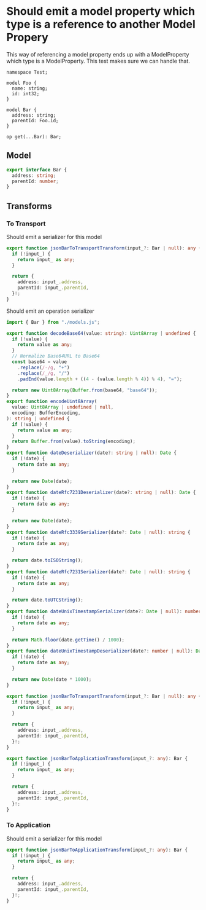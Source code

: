 # Should emit a model property which type is a reference to another Model Propery

This way of referencing a model property ends up with a ModelProperty which type is a ModelProperty. This test makes sure we can handle that.

```tsp
namespace Test;

model Foo {
  name: string;
  id: int32;
}

model Bar {
  address: string;
  parentId: Foo.id;
}

op get(...Bar): Bar;
```

## Model

```ts src/models/models.ts interface Bar
export interface Bar {
  address: string;
  parentId: number;
}
```

## Transforms

### To Transport

Should emit a serializer for this model

```ts src/models/serializers.ts function jsonBarToTransportTransform
export function jsonBarToTransportTransform(input_?: Bar | null): any {
  if (!input_) {
    return input_ as any;
  }

  return {
    address: input_.address,
    parentId: input_.parentId,
  }!;
}
```

Should emit an operation serializer

```ts src/models/serializers.ts
import { Bar } from "./models.js";

export function decodeBase64(value: string): Uint8Array | undefined {
  if (!value) {
    return value as any;
  }
  // Normalize Base64URL to Base64
  const base64 = value
    .replace(/-/g, "+")
    .replace(/_/g, "/")
    .padEnd(value.length + ((4 - (value.length % 4)) % 4), "=");

  return new Uint8Array(Buffer.from(base64, "base64"));
}
export function encodeUint8Array(
  value: Uint8Array | undefined | null,
  encoding: BufferEncoding,
): string | undefined {
  if (!value) {
    return value as any;
  }
  return Buffer.from(value).toString(encoding);
}
export function dateDeserializer(date?: string | null): Date {
  if (!date) {
    return date as any;
  }

  return new Date(date);
}
export function dateRfc7231Deserializer(date?: string | null): Date {
  if (!date) {
    return date as any;
  }

  return new Date(date);
}
export function dateRfc3339Serializer(date?: Date | null): string {
  if (!date) {
    return date as any;
  }

  return date.toISOString();
}
export function dateRfc7231Serializer(date?: Date | null): string {
  if (!date) {
    return date as any;
  }

  return date.toUTCString();
}
export function dateUnixTimestampSerializer(date?: Date | null): number {
  if (!date) {
    return date as any;
  }

  return Math.floor(date.getTime() / 1000);
}
export function dateUnixTimestampDeserializer(date?: number | null): Date {
  if (!date) {
    return date as any;
  }

  return new Date(date * 1000);
}

export function jsonBarToTransportTransform(input_?: Bar | null): any {
  if (!input_) {
    return input_ as any;
  }

  return {
    address: input_.address,
    parentId: input_.parentId,
  }!;
}

export function jsonBarToApplicationTransform(input_?: any): Bar {
  if (!input_) {
    return input_ as any;
  }

  return {
    address: input_.address,
    parentId: input_.parentId,
  }!;
}
```

### To Application

Should emit a serializer for this model

```ts src/models/serializers.ts function jsonBarToApplicationTransform
export function jsonBarToApplicationTransform(input_?: any): Bar {
  if (!input_) {
    return input_ as any;
  }

  return {
    address: input_.address,
    parentId: input_.parentId,
  }!;
}
```
